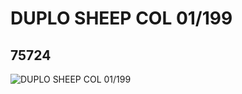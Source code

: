 # DUPLO SHEEP  COL 01/199
## 75724
![DUPLO SHEEP  COL 01/199](https://lc-www-live-s.legocdn.com/media/bricks/5/2/4224352.jpg)